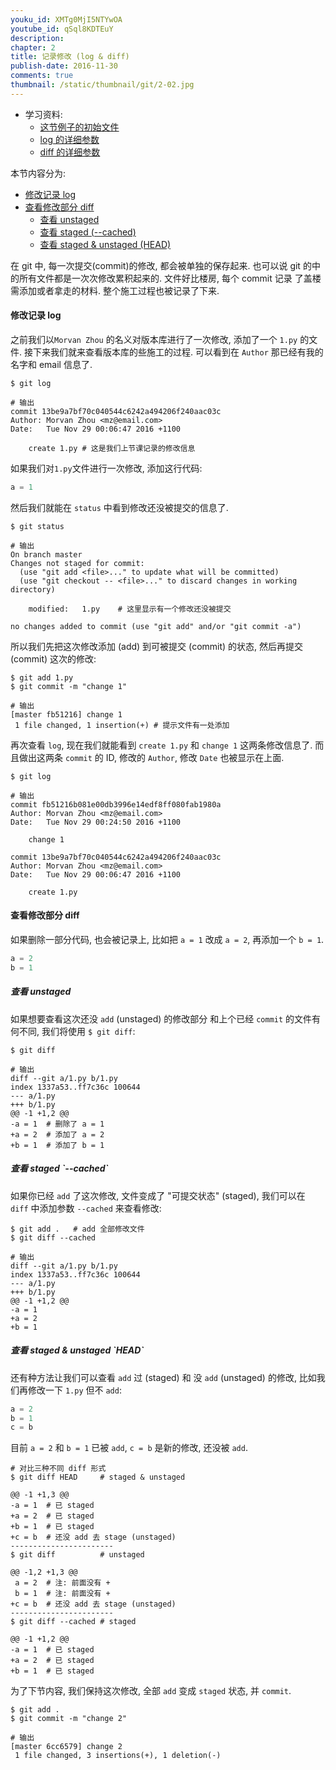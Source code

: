 ```yaml
---
youku_id: XMTg0MjI5NTYwOA
youtube_id: qSql8KDTEuY
description: 
chapter: 2
title: 记录修改 (log & diff)
publish-date: 2016-11-30
comments: true
thumbnail: /static/thumbnail/git/2-02.jpg
---
```

* 学习资料:
  * [这节例子的初始文件](https://github.com/MorvanZhou/tutorials/blob/master/gitTUT/for_gitTUT_2-2.zip)
  * [log 的详细参数](https://git-scm.com/book/en/v2/Git-Basics-Viewing-the-Commit-History)
  * [diff 的详细参数](https://git-scm.com/book/en/v2/Git-Basics-Recording-Changes-to-the-Repository#Viewing-Your-Staged-and-Unstaged-Changes)
  
本节内容分为:
  
* [修改记录 log](#log)
* [查看修改部分 diff](#param)
  * [查看 unstaged](#unstaged)
  * [查看 staged (--cached)](#staged)
  * [查看 staged & unstaged (HEAD)](#stust)


在 git 中, 每一次提交(commit)的修改, 都会被单独的保存起来. 
也可以说 git 的中的所有文件都是一次次修改累积起来的. 文件好比楼房, 每个 commit 记录
了盖楼需添加或者拿走的材料. 整个施工过程也被记录了下来.


<h4 class="tut-h4-pad" id="log">修改记录 log</h4>

之前我们以`Morvan Zhou` 的名义对版本库进行了一次修改, 添加了一个 `1.py` 的文件.
接下来我们就来查看版本库的些施工的过程. 可以看到在 `Author` 那已经有我的名字和 email 信息了.

```shell
$ git log

# 输出
commit 13be9a7bf70c040544c6242a494206f240aac03c
Author: Morvan Zhou <mz@email.com>
Date:   Tue Nov 29 00:06:47 2016 +1100

    create 1.py # 这是我们上节课记录的修改信息
```

如果我们对`1.py`文件进行一次修改, 添加这行代码:

```python
a = 1
```

然后我们就能在 `status` 中看到修改还没被提交的信息了.

```shell
$ git status

# 输出
On branch master
Changes not staged for commit:
  (use "git add <file>..." to update what will be committed)
  (use "git checkout -- <file>..." to discard changes in working directory)

	modified:   1.py    # 这里显示有一个修改还没被提交

no changes added to commit (use "git add" and/or "git commit -a")
```

所以我们先把这次修改添加 (add) 到可被提交 (commit) 的状态, 
然后再提交 (commit) 这次的修改:

```shell
$ git add 1.py
$ git commit -m "change 1"

# 输出
[master fb51216] change 1
 1 file changed, 1 insertion(+) # 提示文件有一处添加
```


再次查看 `log`, 现在我们就能看到 `create 1.py` 和 `change 1` 这两条修改信息了.
而且做出这两条 `commit` 的 ID, 修改的 `Author`, 修改 `Date` 也被显示在上面.

```shell
$ git log

# 输出
commit fb51216b081e00db3996e14edf8ff080fab1980a
Author: Morvan Zhou <mz@email.com>
Date:   Tue Nov 29 00:24:50 2016 +1100

    change 1

commit 13be9a7bf70c040544c6242a494206f240aac03c
Author: Morvan Zhou <mz@email.com>
Date:   Tue Nov 29 00:06:47 2016 +1100

    create 1.py
```

<h4 class="tut-h4-pad" id="diff">查看修改部分 diff</h4>

如果删除一部分代码, 也会被记录上, 比如把 `a = 1` 改成 `a = 2`, 再添加一个 `b = 1`.

```python
a = 2
b = 1
```

<h5 id="unstaged">查看 unstaged</h5>

如果想要查看这次还没 `add` (unstaged) 的修改部分 和上个已经 `commit` 的文件有何不同, 
我们将使用 `$ git diff`:

```shell
$ git diff

# 输出
diff --git a/1.py b/1.py
index 1337a53..ff7c36c 100644
--- a/1.py
+++ b/1.py
@@ -1 +1,2 @@
-a = 1  # 删除了 a = 1
+a = 2  # 添加了 a = 2
+b = 1  # 添加了 b = 1
```

<h5 id="staged">查看 staged `--cached`</h5>

如果你已经 `add` 了这次修改, 文件变成了 "可提交状态" (staged), 我们可以在 `diff` 中添加参数 
`--cached` 来查看修改:

```shell
$ git add .   # add 全部修改文件
$ git diff --cached

# 输出
diff --git a/1.py b/1.py
index 1337a53..ff7c36c 100644
--- a/1.py
+++ b/1.py
@@ -1 +1,2 @@
-a = 1
+a = 2
+b = 1
```

<h5 id="stust">查看 staged & unstaged `HEAD`</h5>

还有种方法让我们可以查看 `add` 过 (staged) 和 没 `add` (unstaged) 的修改, 
比如我们再修改一下 `1.py` 但不 `add`:

```python
a = 2
b = 1
c = b
```

目前 `a = 2` 和 `b = 1` 已被 `add`,  `c = b` 是新的修改, 还没被 `add`.

```shell
# 对比三种不同 diff 形式
$ git diff HEAD     # staged & unstaged

@@ -1 +1,3 @@
-a = 1  # 已 staged
+a = 2  # 已 staged
+b = 1  # 已 staged
+c = b  # 还没 add 去 stage (unstaged)
-----------------------
$ git diff          # unstaged

@@ -1,2 +1,3 @@
 a = 2  # 注: 前面没有 +
 b = 1  # 注: 前面没有 +
+c = b  # 还没 add 去 stage (unstaged)
-----------------------
$ git diff --cached # staged

@@ -1 +1,2 @@
-a = 1  # 已 staged
+a = 2  # 已 staged
+b = 1  # 已 staged
```

为了下节内容, 我们保持这次修改, 全部 `add` 变成 `staged` 状态, 并 `commit`.

```shell
$ git add .
$ git commit -m "change 2"

# 输出
[master 6cc6579] change 2
 1 file changed, 3 insertions(+), 1 deletion(-)
```